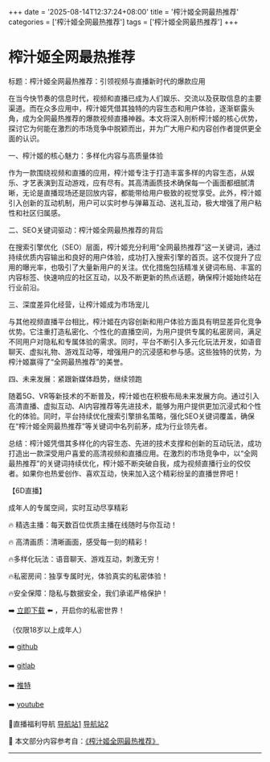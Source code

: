 +++
date = '2025-08-14T12:37:24+08:00'
title = '榨汁姬全网最热推荐'
categories = ['榨汁姬全网最热推荐']
tags = ['榨汁姬全网最热推荐']
+++

# 榨汁姬全网最热推荐

标题：榨汁姬全网最热推荐：引领视频与直播新时代的爆款应用

在当今快节奏的信息时代，视频和直播已成为人们娱乐、交流以及获取信息的主要渠道。而在众多应用中，榨汁姬凭借其独特的内容生态和用户体验，逐渐崭露头角，成为全网最热推荐的爆款视频直播神器。本文将深入剖析榨汁姬的核心优势，探讨它为何能在激烈的市场竞争中脱颖而出，并为广大用户和内容创作者提供更全面的认识。

一、榨汁姬的核心魅力：多样化内容与高质量体验

作为一款围绕视频和直播的应用，榨汁姬专注于打造丰富多样的内容生态，从娱乐、才艺表演到互动游戏，应有尽有。其高清画质技术确保每一个画面都细腻清晰，无论是直播现场还是回放内容，都能带给用户极致的视觉享受。此外，榨汁姬引入创新的互动机制，用户可以实时参与弹幕互动、送礼互动，极大增强了用户粘性和社区归属感。

二、SEO关键词驱动：榨汁姬全网最热推荐的背后

在搜索引擎优化（SEO）层面，榨汁姬充分利用“全网最热推荐”这一关键词，通过持续优质内容输出和良好的用户体验，成功打入搜索引擎的首页。这不仅提升了应用的曝光率，也吸引了大量新用户的关注。优化措施包括精准关键词布局、丰富的内容标签、快速响应的社区互动，以及不断更新的热点话题，确保榨汁姬始终站在行业前沿。

三、深度差异化经营，让榨汁姬成为市场宠儿

与其他视频直播平台相比，榨汁姬在内容创新和用户体验方面具有明显差异化竞争优势。它注重打造私密化、个性化的直播空间，为用户提供专属的私密房间，满足不同用户对隐私和专属体验的需求。同时，平台不断引入多元化玩法开发，如语音聊天、虚拟礼物、游戏互动等，增强用户的沉浸感和参与感。这些独特的优势，为榨汁姬赢得了“全网最热推荐”的美誉。

四、未来发展：紧跟新媒体趋势，继续领跑

随着5G、VR等新技术的不断普及，榨汁姬也在积极布局未来发展方向。通过引入高清直播、虚拟互动、AI内容推荐等先进技术，能够为用户提供更加沉浸式和个性化的体验。同时，平台持续优化搜索引擎排名策略，强化SEO关键词覆盖，确保在“榨汁姬全网最热推荐”等关键词中名列前茅，成为行业领先者。

总结：榨汁姬凭借其多样化的内容生态、先进的技术支撑和创新的互动玩法，成功打造出一款深受用户喜爱的高清视频和直播应用。在激烈的市场竞争中，以“全网最热推荐”的关键词持续优化，榨汁姬不断突破自我，成为视频直播行业的佼佼者。如果你也热爱创作、喜欢互动，快来加入这个精彩纷呈的直播世界吧！

【6D直播】

成年人的专属空间，实时互动尽享精彩

🔥 精选主播：每天数百位优质主播在线随时与你互动！

🔥 高清画质：清晰画面，感受每一刻的精彩！

🔥多样化玩法：语音聊天、游戏互动，刺激无穷！

🔥私密房间：独享专属时光，体验真实的私密体验！

🔥安全保障：隐私与数据安全，我们承诺严格保护！

➡️ [立即下载](https://down123.s3.ap-east-1.amazonaws.com/down/down.html?channelCode=blog) ⬅️ ，开启你的私密世界！

（仅限18岁以上成年人）

➡️ [github](https://aldult-live.github.io/)

➡️ [gitlab](https://seo-09598d.gitlab.io/)

➡️ [推特](https://x.com/wegame33)

➡️ [youtube](https://www.youtube.com/@6Dlive)

🔞直播福利导航 [导航站1](https://webstack-86085a.gitlab.io/) [导航站2](https://onlygit123-2.github.io/)


📘 本文部分内容参考自：[《榨汁姬全网最热推荐》](https://webstack-hugo-18.pages.dev/)

---
